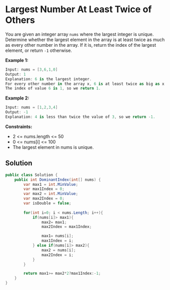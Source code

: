# Largest Number At Least Twice of Others

You are given an integer array `nums` where the largest integer is unique.
Determine whether the largest element in the array is at least twice as much as every other number in the array. If it is, return the index of the largest element, or return `-1` otherwise.

 

**Example 1:**

```csharp
Input: nums = [3,6,1,0]
Output: 1
Explanation: 6 is the largest integer.
For every other number in the array x, 6 is at least twice as big as x.
The index of value 6 is 1, so we return 1.
```
**Example 2:**
```csharp
Input: nums = [1,2,3,4]
Output: -1
Explanation: 4 is less than twice the value of 3, so we return -1.
```


**Constraints:**

- 2 <= nums.length <= 50
- 0 <= nums[i] <= 100
- The largest element in nums is unique.

## Solution 

```csharp
public class Solution {
    public int DominantIndex(int[] nums) {
        var max1 = int.MinValue;
        var max1Index = 0;
        var max2 = int.MinValue;
        var max2Index = 0;
        var isDouble = false;
        
        for(int i=0; i < nums.Length; i++){
            if(nums[i]> max1){
                max2= max1;
                max2Index = max1Index; 

                max1= nums[i];
                max1Index = i;
            } else if(nums[i]> max2){
                max2 = nums[i];
                max2Index = i;
            }
        }

        return max1>= max2*2?max1Index:-1;
    }
}
```
